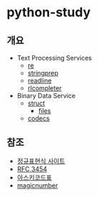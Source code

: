 # python-study

## 개요
- Text Processing Services
    - [re](./re/study_re.md)
    - [stringprep](./stringprep/study_stringprep.md)
    - [readline](./readline/study_readline.md)
    - [rlcompleter](./rlcompleter/study_rlcompleter.md)
- Binary Data Service
    - [struct](./struct/study_struct.md)
        - [files](./file/study_file.md)
    - [codecs](./codecs/study_codecs.md)

## 참조
- [정규표현식 사이트](http://regexr.com)
- [RFC 3454](https://datatracker.ietf.org/doc/html/rfc3454.html#appendix)
- [아스키코드표](https://mblogthumb-phinf.pstatic.net/20160211_209/ansdbtls4067_1455192707460IhXKg_JPEG/ASCII_Code_%25EC%259D%25BC%25EB%259E%258C%25ED%2591%259C_-_%25EC%259E%2591%25EC%2584%25B1%25EC%259E%2590_-_%25EB%2595%259C%25EC%2593%25B0001.png?type=w800)
- [magicnumber](https://blog.naver.com/PostView.nhn?isHttpsRedirect=true&blogId=gaegurijump&logNo=110186211008&parentCategoryNo=&categoryNo=42&viewDate=&isShowPopularPosts=true&from=search)